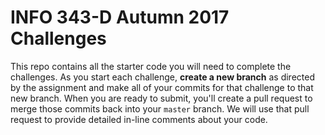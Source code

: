 # INFO 343-D Autumn 2017 Challenges
This repo contains all the starter code you will need to complete the challenges. As you start each challenge, **create a new branch** as directed by the assignment and make all of your commits for that challenge to that new branch. When you are ready to submit, you'll create a pull request to merge those commits back into your `master` branch. We will use that pull request to provide detailed in-line comments about your code.
